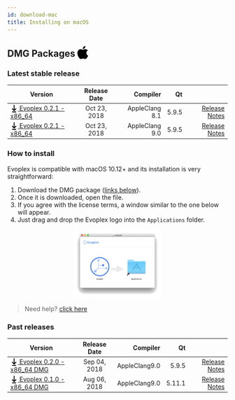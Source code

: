 ```yaml
---
id: download-mac
title: Installing on macOS
---
```


## DMG Packages <img src="/img/apple-logo.svg" width="25" style="vertical-align: sub;">

### Latest stable release

| Version             | Release Date  | Compiler  | Qt    |     |
| ------------------- |:-------------:| ---------:| -----:| ---:|
| [<img src="/img/download-black.svg" width="17" style="vertical-align: sub;"> Evoplex 0.2.1 - x86_64](https://github.com/evoplex/evoplex/releases/download/v0.2.1/evoplex-0.2.1.x86_64.dmg) | Oct 23, 2018    | AppleClang 8.1 | 5.9.5| [Release Notes](/blog/2018/10/23/evoplex-021-released) |
| [<img src="/img/download-black.svg" width="17" style="vertical-align: sub;"> Evoplex 0.2.1 - x86_64](https://github.com/evoplex/evoplex/releases/download/v0.2.1/evoplex-0.2.1.x86_64_appleclang9.0.dmg) | Oct 23, 2018    | AppleClang 9.0 | 5.9.5| [Release Notes](/blog/2018/10/23/evoplex-021-released) |

### How to install

Evoplex is compatible with macOS 10.12+ and its installation is very straightforward:

1. Download the DMG package ([links below](#latest-stable-release)).
2. Once it is downloaded, open the file.
3. If you agree with the license terms, a window similar to the one below will appear.
4. Just drag and drop the Evoplex logo into the `Applications` folder.

<center>
<img src="/img/evoplex-dmg.png" width="40%">
</center>

> Need help? [click here](/help)

### Past releases

| Version             | Release Date  | Compiler  | Qt    |     |
| ------------------- |:-------------:| ---------:| -----:| ---:|
| [<img src="/img/download-black.svg" width="17" style="vertical-align: sub;"> Evoplex 0.2.0 - x86_64 DMG](https://github.com/evoplex/evoplex/releases/download/v0.2.0/evoplex-0.2.0.x86_64.dmg) | Sep 04, 2018    | AppleClang9.0 | 5.9.5| [Release Notes](/blog/2018/09/04/evoplex-020-released) |
| [<img src="/img/download-black.svg" width="17" style="vertical-align: sub;"> Evoplex 0.1.0 - x86_64 DMG](https://github.com/evoplex/evoplex/releases/download/v0.1.0/evoplex-0.1.0.x86_64.dmg) | Aug 06, 2018    | AppleClang9.0 | 5.11.1| [Release Notes](/blog/2018/08/06/evoplex-010-released) |
